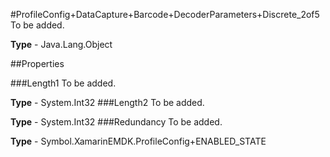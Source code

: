 #ProfileConfig+DataCapture+Barcode+DecoderParameters+Discrete_2of5
To be added.

**Type** - Java.Lang.Object

##Properties

###Length1
To be added.

**Type** - System.Int32
###Length2
To be added.

**Type** - System.Int32
###Redundancy
To be added.

**Type** - Symbol.XamarinEMDK.ProfileConfig+ENABLED_STATE


